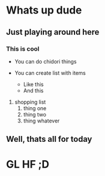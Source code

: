 # Whats up dude

## Just playing around here

### This is cool

- You can do chidori things

- You can create list with items
  - Like this
  - And this

1. shopping list
   1. thing one
   1. thing two
   1. thing whatever

## Well, thats all for today

# GL HF ;D
